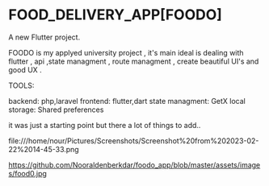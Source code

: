 # FOOD_DELIVERY_APP[FOODO]

A new Flutter project.

FOODO is my applyed university project , it's main ideal is dealing with flutter , api ,state managment , route managment , create beautiful UI's
and good UX . 

TOOLS:

backend:  php,laravel
frontend: flutter,dart 
state managment: GetX
local storage: Shared preferences

it was just a starting point but there a lot of things to add..

file:///home/nour/Pictures/Screenshots/Screenshot%20from%202023-02-22%2014-45-33.png

https://github.com/Nooraldenberkdar/foodo_app/blob/master/assets/images/food0.jpg
